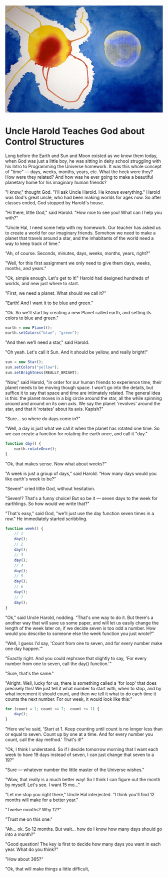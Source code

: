 ![The Sun and the Earth](../../assets/GodMakesEarth.jpg "The Sun and the Earth")

# Uncle Harold Teaches God about Control Structures

Long before the Earth and Sun and Moon existed as we know them today, when God was just a little boy, he was sitting in deity school struggling with his Intro to Programming the Universe homework.  It was this whole concept of "time" — days, weeks, months, years, etc.  What the heck were they?  How were they related?  And how was he ever going to make a beautiful planetary home for his imaginary human friends?

"I know," thought God.  "I'll ask Uncle Harold.  He knows everything."  Harold was God's great uncle, who had been making worlds for ages now.  So after classes ended, God stopped by Harold's house.

"Hi there, little God," said Harold.  "How nice to see you!  What can I help you with?"

"Uncle Hal, I need some help with my homework.  Our teacher has asked us to create a world for our imaginary friends.  Somehow we need to make a planet that travels around a star, and the inhabitants of the world need a way to keep track of time."

"Ah, of course.  Seconds, minutes, days, weeks, months, years, right?"

"Well, for this first assignment we only need to give them days, weeks, months, and years."

"Ok, simple enough. Let's get to it!"  Harold had designed hundreds of worlds, and new just where to start.

"First, we need a planet.  What should we call it?"

"Earth!  And I want it to be blue and green."

"Ok.  So we'll start by creating a new Planet called earth, and setting its colors to blue and green."

```javascript
earth = new Planet();
earth.setColors("blue", "green");
```

"And then we'll need a star," said Harold.

"Oh yeah.  Let's call it Sun.  And it should be yellow, and really bright!"

```javascript
sun = new Star();
sun.setColors("yellow");
sun.setBrightness(REALLY_BRIGHT);
```

"Now," said Harold, "in order for our human friends to experience time, their planet needs to be moving though space.  I won't go into the details, but suffice it to say that space and time are intimately related.  The general idea is this: the planet moves in a big circle around the star, all the while spinning around and around on its own axis.  We say the planet 'revolves' around the star, and that it 'rotates' about its axis.  Kapish?"

"Sure... so where do days come in?"

"Well, a day is just what we call it when the planet has rotated one time.  So we can create a function for rotating the earth once, and call it "day."

```javascript
function day() {
	earth.rotateOnce();
}
```

"Ok, that makes sense.  Now what about weeks?"  

"A week is just a group of days," said Harold.  "How many days would you like earth's week to be?"

"Seven!" cried little God, without hesitation.

"Seven!?  That's a funny choice!  But so be it — seven days to the week for earthlings.  So how would we write that?"

"That's easy," said God, "we'll just use the day function seven times in a row."  He immediately started scribbling.

```javascript
function week() {
	// 1
	day();
	// 2
	day();
	// 3
	day();
	// 4
	day();
	// 5
	day();
	// 6
	day();
	// 7
	day();
}
```

"Ok," said Uncle Harold, nodding.  "That's one way to do it.  But there's a another way that will save us some paper, and will let us easily change the length of the week later on, if we decide seven is too odd a number.  How would you describe to someone else the week function you just wrote?"

"Well, I guess I'd say, 'Count from one to seven, and for every number make one day happen.'"

"Exactly right.  And you could rephrase that slightly to say, 'For every number from one to seven, call the day() function.'"

"Sure, that's the same."

"Alright.  Well, lucky for us, there is something called a 'for loop' that does  precisely this!  We just tell it what number to start with, when to stop, and by what increment it should count, and then we tell it what to do each time it counts the next number.  For our week, it would look like this:"

```javascript
for (count = 1; count <= 7;  count += 1) {
	day();
}
```

"Here we've said, 'Start at 1.  Keep counting until count is no longer less than or equal to seven.  Count up by one at a time.  And for every number you count, call the day method.'  That's it!"

"Ok, I think I understand.  So if I decide tomorrow morning that I want each week to have 19 days instead of seven, I can just change that seven to a 19?"

"Sure — whatever number the little master of the Universe wishes."

"Wow, that really is a much better way!  So I think I can figure out the month by myself.  Let's see.  I want 15 mo..."

"Let me stop you right there," Uncle Hal interjected.  "I think you'll find 12 months will make for a better year."

"Twelve months?  Why 12?"

"Trust me on this one."

"Ah... ok.  So 12 months.  But wait... how do I know how many days should go into a month?"

"Good question!  The key is first to decide how many days you want in each year.  What do you think?"

"How about 365?"

"Ok, that will make things a little difficult, 




